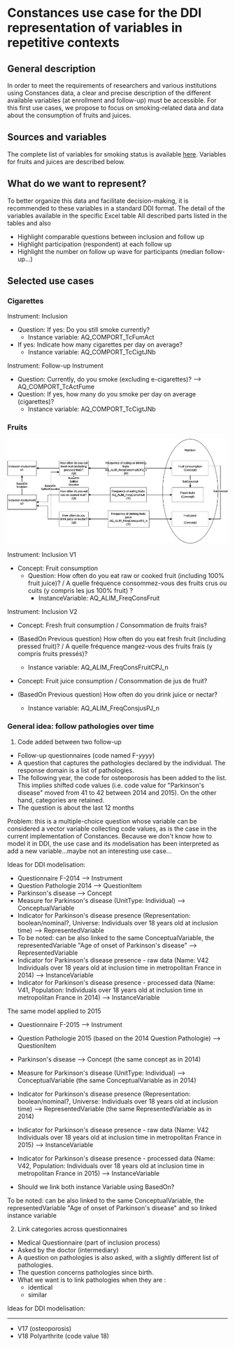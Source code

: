 # Constances use case for the DDI representation of variables in repetitive contexts

## General description

In order to meet the requirements of researchers and various institutions using Constances data, a clear and precise description of the different available variables (at enrollment and follow-up) must be accessible. For this first use cases, we propose to focus on smoking-related data and data about the consumption of fruits and juices.

## Sources and variables

The complete list of variables for smoking status is available [here](./smoking-variables.md). Variables for fruits and juices are described below.


## What do we want to represent?

To better organize this data and facilitate decision-making, it is recommended to these variables in a standard DDI format. The detail of the variables available in the specific Excel table 
All described parts listed in the tables and also 
- Highlight comparable questions between inclusion and follow up
- Highlight participation (respondent) at each follow up
- Highlight the number on follow up wave for participants (median follow-up…) 

## Selected use cases


### Cigarettes

Instrument: Inclusion
- Question: If yes: Do you still smoke currently? 
  - Instance variable: AQ_COMPORT_TcFumAct
- If yes: Indicate how many cigarettes per day on average?
  - Instance variable: AQ_COMPORT_TcCigtJNb

Instrument: Follow-up Instrument
- Question: Currently, do you smoke (excluding e-cigarettes)? --> AQ_COMPORT_TcActFume
- Question: If yes, how many do you smoke per day on average (cigarettes)?
  - Instance variable: AQ_COMPORT_TcCigtJNb

### Fruits

![img](./img/constances-use-case-fruits.jpg)

Instrument: Inclusion V1 
- Concept: Fruit consumption
  - Question: How often do you eat raw or cooked fruit (including 100% fruit juice)? / A quelle fréquence consommez-vous des fruits crus ou cuits (y compris les jus 100% fruit) ?
    - InstanceVariable: AQ_ALIM_FreqConsFruit

Instrument: Inclusion V2
- Concept: Fresh fruit consumption / Consommation de fruits frais?
- (BasedOn Previous question) How often do you eat fresh fruit (including pressed fruit)? / A quelle fréquence mangez-vous des fruits frais (y compris fruits pressés)?
  - Instance variable: AQ_ALIM_FreqConsFruitCPJ_n

- Concept: Fruit juice consumption / Consommation de jus de fruit?
- (BasedOn Previous question) How often do you drink juice or nectar?
  - Instance variable: AQ_ALIM_FreqConsjusPJ_n

### General idea: follow pathologies over time

1. Code added between two follow-up
- Follow-up questionnaires (code named F-*yyyy*)
- A question that captures the pathologies declared by the individual. The response domain is a list of pathologies.
- The following year, the code for osteoporosis has been added to the list. This implies shifted code values (i.e. code value for "Parkinson's disease" moved from 41 to 42 between 2014 and 2015). On the other hand, categories are retained.
- The question is about the last 12 months

Problem: this is a multiple-choice question whose variable can be considered a vector variable collecting code values, as is the case in the current implementation of Constances. Because we don't know how to model it in DDI, the use case and its modelisation has been interpreted as add a new variable...maybe not an interesting use case...

Ideas for DDI modelisation:
- Questionnaire F-2014 --> Instrument
- Question Pathologie 2014 --> QuestionItem
- Parkinson's disease --> Concept
- Measure for Parkinson's disease (UnitType: Individual) --> ConceptualVariable
- Indicator for Parkinson's disease presence  (Representation: boolean/nominal?, Universe: Individuals over 18 years old at inclusion time) --> RepresentedVariable
- To be noted: can be also linked to the same ConceptualVariable, the representedVariable "Age of onset of Parkinson's disease" --> RepresentedVariable
- Indicator for Parkinson's disease presence - raw data (Name: V42 Individuals over 18 years old at inclusion time in metropolitan France in 2014) --> InstanceVariable
- Indicator for Parkinson's disease presence - processed data (Name: V41, Population: Individuals over 18 years old at inclusion time in metropolitan France in 2014) --> InstanceVariable


The same model applied to 2015
- Questionnaire F-2015 --> Instrument
- Question Pathologie 2015 (based on the 2014 Question Pathologie) --> QuestionItem
- Parkinson's disease --> Concept (the same concept as in 2014)
- Measure for Parkinson's disease (UnitType: Individual) --> ConceptualVariable (the same ConceptualVariable as in 2014)
- Indicator for Parkinson's disease presence  (Representation: boolean/nominal?, Universe: Individuals over 18 years old at inclusion time) --> RepresentedVariable (the same RepresentedVariable as in 2014)
- Indicator for Parkinson's disease presence - raw data (Name: V42 Individuals over 18 years old at inclusion time in metropolitan France in 2015) --> InstanceVariable
- Indicator for Parkinson's disease presence - processed data (Name: V42, Population: Individuals over 18 years old at inclusion time in metropolitan France in 2015) --> InstanceVariable

- Should we link both instance Variable using BasedOn?

To be noted: can be also linked to the same ConceptualVariable, the representedVariable "Age of onset of Parkinson's disease" and so linked instance variable



2. Link categories across questionnaires
- Medical Questionnaire (part of inclusion process)
- Asked by the doctor (intermediary)
- A question on pathologies is also asked, with a slightly different list of pathologies.
- The question concerns pathologies since birth.
- What we want is to link pathologies when they are :
  - identical
  - similar


Ideas for DDI modelisation:



----
- V17 (osteoporosis)
- V18 Polyarthrite (code value 18)
